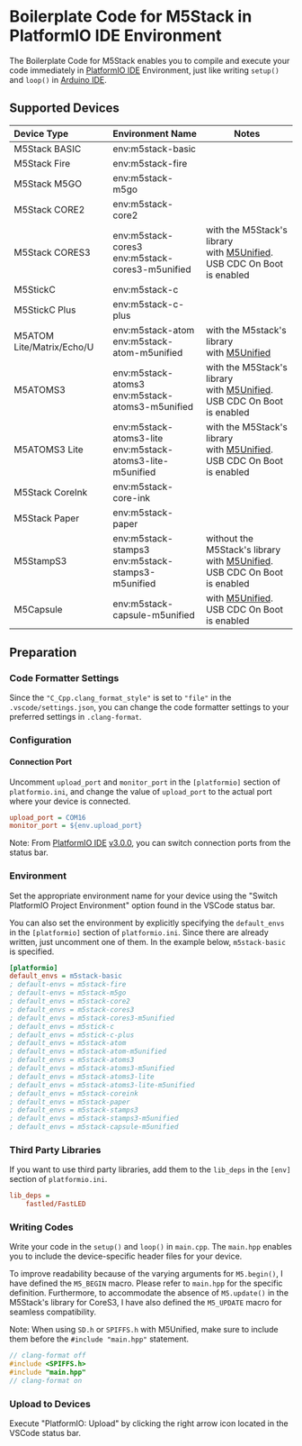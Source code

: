 # Boilerplate Code for M5Stack in PlatformIO IDE Environment

The Boilerplate Code for M5Stack enables you to compile and execute your code immediately in [PlatformIO IDE](https://platformio.org/platformio-ide) Environment, just like writing `setup()` and `loop()` in [Arduino IDE](https://www.arduino.cc/en/software).

## Supported Devices

| Device Type               | Environment Name                                               | Notes                                                                                                               |
| :------------------------ | :------------------------------------------------------------- | ------------------------------------------------------------------------------------------------------------------- |
| M5Stack BASIC             | env:m5stack-basic                                              |                                                                                                                     |
| M5Stack Fire              | env:m5stack-fire                                               |                                                                                                                     |
| M5Stack M5GO              | env:m5stack-m5go                                               |                                                                                                                     |
| M5Stack CORE2             | env:m5stack-core2                                              |                                                                                                                     |
| M5Stack CORES3            | env:m5stack-cores3 <br> env:m5stack-cores3-m5unified           | with the M5Stack's library<br>with [M5Unified](https://github.com/m5stack/M5Unified). USB CDC On Boot is enabled    |
| M5StickC                  | env:m5stack-c                                                  |                                                                                                                     |
| M5StickC Plus             | env:m5stack-c-plus                                             |                                                                                                                     |
| M5ATOM Lite/Matrix/Echo/U | env:m5stack-atom <br> env:m5stack-atom-m5unified               | with the M5stack's library<br>with [M5Unified](https://github.com/m5stack/M5Unified)                                |
| M5ATOMS3                  | env:m5stack-atoms3 <br> env:m5stack-atoms3-m5unified           | with the M5Stack's library<br>with [M5Unified](https://github.com/m5stack/M5Unified). USB CDC On Boot is enabled    |
| M5ATOMS3 Lite             | env:m5stack-atoms3-lite <br> env:m5stack-atoms3-lite-m5unified | with the M5Stack's library<br>with [M5Unified](https://github.com/m5stack/M5Unified). USB CDC On Boot is enabled    |
| M5Stack CoreInk           | env:m5stack-core-ink                                           |                                                                                                                     |
| M5Stack Paper             | env:m5stack-paper                                              |                                                                                                                     |
| M5StampS3                 | env:m5stack-stamps3 <br> env:m5stack-stamps3-m5unified         | without the M5Stack's library<br>with [M5Unified](https://github.com/m5stack/M5Unified). USB CDC On Boot is enabled |
| M5Capsule                 | env:m5stack-capsule-m5unified         | with [M5Unified](https://github.com/m5stack/M5Unified). USB CDC On Boot is enabled |

## Preparation

### Code Formatter Settings

Since the `"C_Cpp.clang_format_style"` is set to `"file"` in the `.vscode/settings.json`, you can change the code formatter settings to your preferred settings in `.clang-format`.

### Configuration

#### Connection Port

Uncomment `upload_port` and `monitor_port` in the `[platformio]` section of `platformio.ini`, and change the value of `upload_port` to the actual port where your device is connected.

```platformio.ini
upload_port = COM16
monitor_port = ${env.upload_port}
```

Note: From [PlatformIO IDE](https://platformio.org/platformio-ide) [v3.0.0](https://github.com/platformio/platformio-vscode-ide/releases/tag/v3.0.0), you can switch connection ports from the status bar.

### Environment

Set the appropriate environment name for your device using the "Switch PlatformIO Project Environment" option found in the VSCode status bar.

You can also set the environment by explicitly specifying the `default_envs` in the `[platformio]` section of `platformio.ini`. Since there are already written, just uncomment one of them. In the example below, `m5stack-basic` is specified.

```platformio.ini
[platformio]
default_envs = m5stack-basic
; default-envs = m5stack-fire
; default-envs = m5stack-m5go
; default_envs = m5stack-core2
; default_envs = m5stack-cores3
; default_envs = m5stack-cores3-m5unified
; default_envs = m5stick-c
; default_envs = m5stick-c-plus
; default_envs = m5stack-atom
; default_envs = m5stack-atom-m5unified
; default_envs = m5stack-atoms3
; default_envs = m5stack-atoms3-m5unified
; default_envs = m5stack-atoms3-lite
; default_envs = m5stack-atoms3-lite-m5unified
; default_envs = m5stack-coreink
; default_envs = m5stack-paper
; default_envs = m5stack-stamps3
; default_envs = m5stack-stamps3-m5unified
; default_envs = m5stack-capsule-m5unified
```

### Third Party Libraries

If you want to use third party libraries, add them to the `lib_deps` in the `[env]` section of `platformio.ini`.

```ini
lib_deps =
    fastled/FastLED
```

### Writing Codes

Write your code in the `setup()` and `loop()` in `main.cpp`. The `main.hpp` enables you to include the device-specific header files for your device.

To improve readability because of the varying arguments for `M5.begin()`, I have defined the `M5_BEGIN` macro. Please refer to `main.hpp` for the specific definition. Furthermore, to accommodate the absence of `M5.update()` in the M5Stack's library for CoreS3, I have also defined the `M5_UPDATE` macro for seamless compatibility.

Note: When using `SD.h` or `SPIFFS.h` with M5Unified, make sure to include them before the `#include "main.hpp"` statement.

```c++
// clang-format off
#include <SPIFFS.h>
#include "main.hpp"
// clang-format on
```

### Upload to Devices

Execute "PlatformIO: Upload" by clicking the right arrow icon located in the VSCode status bar.
